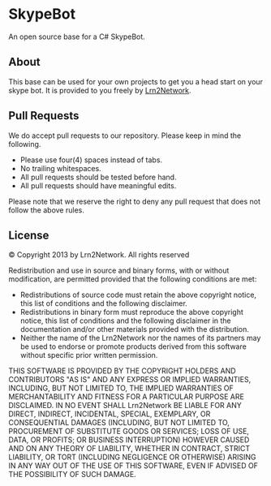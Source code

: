 SkypeBot
========

An open source base for a C# SkypeBot.

About
-----------

This base can be used for your own projects to get you a head start on your skype bot. It is 
provided to you freely by [Lrn2Network](http://lrn2.net/).

Pull Requests
-----------

We do accept pull requests to our repository. Please keep in mind the following.

* Please use four(4) spaces instead of tabs.
* No trailing whitespaces.
* All pull requests should be tested before hand.
* All pull requests should have meaningful edits.

Please note that we reserve the right to deny any pull request that does not follow the above rules.

License
-----------

 © Copyright 2013 by Lrn2Network. All rights reserved

Redistribution and use in source and binary forms, with or without
modification, are permitted provided that the following conditions are met:

* Redistributions of source code must retain the above copyright
      notice, this list of conditions and the following disclaimer.
* Redistributions in binary form must reproduce the above copyright
      notice, this list of conditions and the following disclaimer in the
      documentation and/or other materials provided with the distribution.
* Neither the name of the Lrn2Network nor the names of its partners may
      be used to endorse or promote products derived from this software 
      without specific prior written permission.

THIS SOFTWARE IS PROVIDED BY THE COPYRIGHT HOLDERS AND CONTRIBUTORS "AS IS" AND
ANY EXPRESS OR IMPLIED WARRANTIES, INCLUDING, BUT NOT LIMITED TO, THE IMPLIED
WARRANTIES OF MERCHANTABILITY AND FITNESS FOR A PARTICULAR PURPOSE ARE
DISCLAIMED. IN NO EVENT SHALL Lrn2Network BE LIABLE FOR ANY
DIRECT, INDIRECT, INCIDENTAL, SPECIAL, EXEMPLARY, OR CONSEQUENTIAL DAMAGES
(INCLUDING, BUT NOT LIMITED TO, PROCUREMENT OF SUBSTITUTE GOODS OR SERVICES;
LOSS OF USE, DATA, OR PROFITS; OR BUSINESS INTERRUPTION) HOWEVER CAUSED AND
ON ANY THEORY OF LIABILITY, WHETHER IN CONTRACT, STRICT LIABILITY, OR TORT
(INCLUDING NEGLIGENCE OR OTHERWISE) ARISING IN ANY WAY OUT OF THE USE OF THIS
SOFTWARE, EVEN IF ADVISED OF THE POSSIBILITY OF SUCH DAMAGE.
